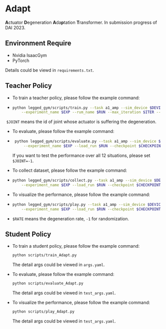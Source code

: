 # Adapt
**A**ctuator  **D**egeneration **A**da**p**tation **T**ransformer. In submission progress of DAI 2023.

## Environment Require

-   Nvidia IsaacGym
-   PyTorch

Details could be viewd in `requirements.txt`.

## Teacher Policy

-   To train a teacher policy, please follow the example command:

-   ```bash
    python legged_gym/scripts/train.py --task a1_amp --sim_device $DEVICE --rl_device $DEVICE \
    	--experiment_name $EXP --rum_name $RUN --max_iteration $ITER --joint $JOINT --seed $SEED
    ```

​   `$JOINT` means the id of joint whose actuator is suffering the degeneration.

-   To evaluate, please follow the example command:

-  ```bash
    python legged_gym/scripts/evaluate.py --task a1_amp --sim_device $DEVICE --rl_device $DEVICE \
    	--experiment_name $EXP --load_run $RUN --checkpoint $CHECKPOINT --file_name $FILE --joint $JOINT
    ```

    If you want to test the performance over all 12 situations, please set `$JOINT=-1`.

-   To collect dataset, please follow the example command:

-   ```bash
    python legged_gym/scripts/collect.py --task a1_amp --sim_device $DEVICE --rl_device $DEVICE \
    	--experiment_name $EXP --load_run $RUN --checkpoint $CHECKPOINT --file_name $FILE --joint $JOINT
    ```

-    To visualize the performance, please follow the example command:
-   ```bash
    python legged_gym/scripts/play.py --task a1_amp --sim_device $DEVICE --rl_device $DEVICE \
    	--experiment_name $EXP --load_run $RUN --checkpoint $CHECKPOINT --joint $JOINT --rate $RATE
    ``` 

-    `$RATE` means the degeneration rate, `-1` for randomization.

## Student Policy

-   To train a student policy, please follow the example command:

    ```bash
    python scripts/train_Adapt.py
    ```

    The detail args could be viewed in `args.yaml`.

-   To evaluate, please follow the example command:

    ```bash
    python scripts/evaluate_Adapt.py
    ```

    The detail args could be viewed in `test_args.yaml`.

-   To visualize the performance, please follow the example command:

    ```bash
    python scripts/play_Adapt.py
    ```

    The detail args could be viewed in `test_args.yaml`.
